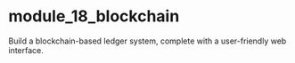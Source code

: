 # module_18_blockchain
Build a blockchain-based ledger system, complete with a user-friendly web interface.
